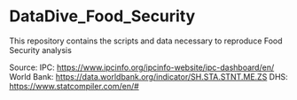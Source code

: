 # DataDive_Food_Security
This repository contains the scripts and data necessary to reproduce Food Security analysis

Source:
IPC: https://www.ipcinfo.org/ipcinfo-website/ipc-dashboard/en/
World Bank: https://data.worldbank.org/indicator/SH.STA.STNT.ME.ZS
DHS: https://www.statcompiler.com/en/#
